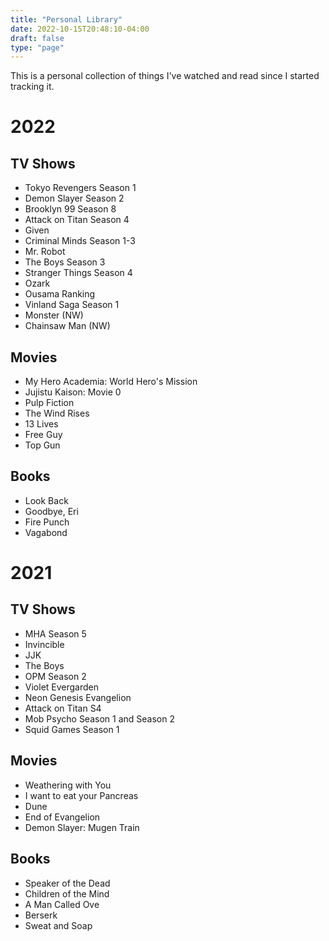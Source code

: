 ```yaml
---
title: "Personal Library"
date: 2022-10-15T20:48:10-04:00
draft: false
type: "page"
---
```


This is a personal collection of things I've watched and read since I started tracking it.

# 2022
## TV Shows
- Tokyo Revengers Season 1
- Demon Slayer Season 2
- Brooklyn 99 Season 8
- Attack on Titan Season 4
- Given
- Criminal Minds Season 1-3
- Mr. Robot
- The Boys Season 3
- Stranger Things Season 4
- Ozark
- Ousama Ranking
- Vinland Saga Season 1 
- Monster (NW)
- Chainsaw Man (NW)
## Movies
- My Hero Academia: World Hero's Mission
- Jujistu Kaison: Movie 0
- Pulp Fiction
- The Wind Rises
- 13 Lives
- Free Guy
- Top Gun

## Books
- Look Back
- Goodbye, Eri
- Fire Punch
- Vagabond

# 2021
## TV Shows
- MHA Season 5
- Invincible
- JJK
- The Boys
- OPM Season 2
- Violet Evergarden
- Neon Genesis Evangelion
- Attack on Titan S4
- Mob Psycho Season 1 and Season 2
- Squid Games Season 1

## Movies
- Weathering with You
- I want to eat your Pancreas
- Dune
- End of Evangelion
- Demon Slayer: Mugen Train

## Books
- Speaker of the Dead
- Children of the Mind
- A Man Called Ove
- Berserk 
- Sweat and Soap 
